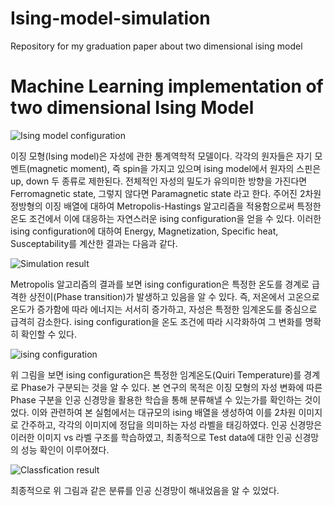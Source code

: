 # Ising-model-simulation
Repository for my graduation paper about two dimensional ising model

# Machine Learning implementation of two dimensional Ising Model

![Ising model configuration](https://drive.google.com/uc?export=view&id=1pgcDs7d0tehYxTCzJXnZGoxsYmqeuIjT)

이징 모형(Ising model)은 자성에 관한 통계역학적 모델이다. 각각의 원자들은 자기 모멘트(magnetic moment), 즉 spin을 가지고 있으며 ising model에서 원자의 스핀은 up, down 두 종류로 제한된다. 전체적인 자성의 밀도가 유의미한 방향을 가진다면 Ferromagnetic state, 그렇지 않다면 Paramagnetic state 라고 한다. 주어진 2차원 정방형의 이징 배열에 대하여 Metropolis-Hastings 알고리즘을 적용함으로써 특정한 온도 조건에서 이에 대응하는 자연스러운 ising configuration을 얻을 수 있다. 이러한 ising configuration에 대하여 Energy, Magnetization, Specific heat, Susceptability를 계산한 결과는 다음과 같다.

![Simulation result](https://drive.google.com/uc?export=view&id=1-1s8Zz4lWPdfpM_j0qShzyjVvcM9wQjQ)

Metropolis 알고리즘의 결과를 보면 ising configuration은 특정한 온도를 경계로 급격한 상전이(Phase transition)가 발생하고 있음을 알 수 있다. 즉, 저온에서 고온으로 온도가 증가함에 따라 에너지는 서서히 증가하고, 자성은 특정한 임계온도를 중심으로 급격히 감소한다. ising configuration을 온도 조건에 따라 시각화하여 그 변화를 명확히 확인할 수 있다.

![ising configuration](https://drive.google.com/uc?export=view&id=1FFjoqyKrfYWhq2Gn6XzS_8cH8WVEPhTc)

위 그림을 보면 ising configuration은 특정한 임계온도(Quiri Temperature)를 경계로 Phase가 구분되는 것을 알 수 있다. 본 연구의 목적은 이징 모형의 자성 변화에 따른 Phase 구분을 인공 신경망을 활용한 학습을 통해 분류해낼 수 있는가를 확인하는 것이었다. 이와 관련하여 본 실험에서는 대규모의 ising 배열을 생성하여 이를 2차원 이미지로 간주하고, 각각의 이미지에 정답을 의미하는 자성 라벨을 태깅하였다. 인공 신경망은 이러한 이미지 vs 라벨 구조를 학습하였고, 최종적으로 Test data에 대한 인공 신경망의 성능 확인이 이루어졌다.

![Classfication result](https://drive.google.com/uc?export=view&id=1EM4rLSCwmr5lX2Fs_wBpysj0b0qx22a9)

최종적으로 위 그림과 같은 분류를 인공 신경망이 해내었음을 알 수 있었다.
